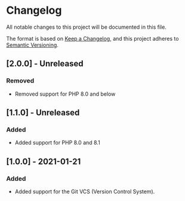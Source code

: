 # Changelog

All notable changes to this project will be documented in this file.

The format is based on [Keep a Changelog](https://keepachangelog.com/en/1.0.0/),
and this project adheres to [Semantic Versioning](https://semver.org/spec/v2.0.0.html).

## [2.0.0] - Unreleased

### Removed

- Removed support for PHP 8.0 and below

## [1.1.0] - Unreleased

### Added

- Added support for PHP 8.0 and 8.1

## [1.0.0] - 2021-01-21

### Added

- Added support for the Git VCS (Version Control System).
